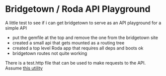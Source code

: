 #  Bridgetown / Roda API Playground

A little test to see if i can get bridgetown to serve as an API playground for a simple API
- put the gemfile at the top and remove the one from the bridgetown site
- created a small api that gets mounted as a routing tree
- created a top level Roda app that requires all deps and boots ok
- bridgetown routes not quite working

There is a test.http file that can be used to make requests to the API. Assume [this utility](https://marketplace.visualstudio.com/items?itemName=humao.rest-client)